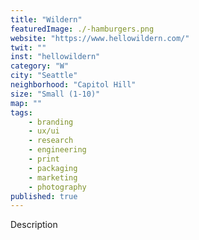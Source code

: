 ```yaml
---
title: "Wildern"
featuredImage: ./-hamburgers.png
website: "https://www.hellowildern.com/"
twit: ""
inst: "hellowildern"
category: "W"
city: "Seattle"
neighborhood: "Capitol Hill"
size: "Small (1-10)"
map: ""
tags:
    - branding
    - ux/ui
    - research
    - engineering
    - print
    - packaging
    - marketing
    - photography
published: true
---
```


Description
